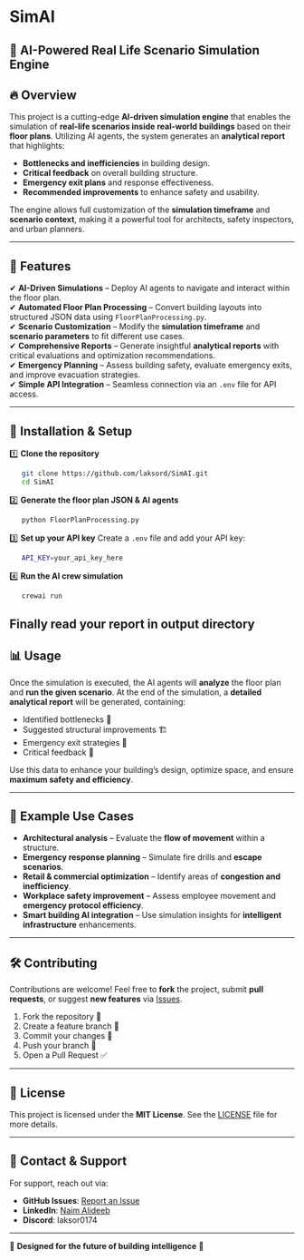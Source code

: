 # SimAI

## 🏢 AI-Powered Real Life Scenario Simulation Engine

## 🔥 Overview

This project is a cutting-edge **AI-driven simulation engine** that enables the simulation of **real-life scenarios inside real-world buildings** based on their **floor plans**. Utilizing AI agents, the system generates an **analytical report** that highlights:

- **Bottlenecks and inefficiencies** in building design.
- **Critical feedback** on overall building structure.
- **Emergency exit plans** and response effectiveness.
- **Recommended improvements** to enhance safety and usability.

The engine allows full customization of the **simulation timeframe** and **scenario context**, making it a powerful tool for architects, safety inspectors, and urban planners.

---

## 🚀 Features

✔ **AI-Driven Simulations** – Deploy AI agents to navigate and interact within the floor plan.  
✔ **Automated Floor Plan Processing** – Convert building layouts into structured JSON data using `FloorPlanProcessing.py`.  
✔ **Scenario Customization** – Modify the **simulation timeframe** and **scenario parameters** to fit different use cases.  
✔ **Comprehensive Reports** – Generate insightful **analytical reports** with critical evaluations and optimization recommendations.  
✔ **Emergency Planning** – Assess building safety, evaluate emergency exits, and improve evacuation strategies.  
✔ **Simple API Integration** – Seamless connection via an `.env` file for API access.  

---

## 🔧 Installation & Setup

1️⃣ **Clone the repository**
```sh
   git clone https://github.com/laksord/SimAI.git
   cd SimAI
```

2️⃣ **Generate the floor plan JSON & AI agents**
```sh
   python FloorPlanProcessing.py
```

3️⃣ **Set up your API key**
Create a `.env` file and add your API key:
```sh
   API_KEY=your_api_key_here
```

4️⃣ **Run the AI crew simulation**
```sh
   crewai run
```
**Finally read your report in output directory**
---

## 📊 Usage

Once the simulation is executed, the AI agents will **analyze** the floor plan and **run the given scenario**. At the end of the simulation, a **detailed analytical report** will be generated, containing:

- Identified bottlenecks 🛑
- Suggested structural improvements 🏗️
- Emergency exit strategies 🚨
- Critical feedback 📌

Use this data to enhance your building’s design, optimize space, and ensure **maximum safety and efficiency**.

---

## 🎯 Example Use Cases

- **Architectural analysis** – Evaluate the **flow of movement** within a structure.
- **Emergency response planning** – Simulate fire drills and **escape scenarios**.
- **Retail & commercial optimization** – Identify areas of **congestion and inefficiency**.
- **Workplace safety improvement** – Assess employee movement and **emergency protocol efficiency**.
- **Smart building AI integration** – Use simulation insights for **intelligent infrastructure** enhancements.

---

## 🛠️ Contributing

Contributions are welcome! Feel free to **fork** the project, submit **pull requests**, or suggest **new features** via [Issues](https://github.com/laksord/SimAI/issues).

1. Fork the repository 🍴  
2. Create a feature branch 🔀  
3. Commit your changes 💾  
4. Push your branch 🚀  
5. Open a Pull Request ✅  

---

## 📄 License

This project is licensed under the **MIT License**. See the [LICENSE](LICENSE) file for more details.

---

## 💬 Contact & Support

For support, reach out via:  
- **GitHub Issues**: [Report an Issue](https://github.com/laksord/SimAI/issues)  
- **LinkedIn**: [Naim Alideeb](https://www.linkedin.com/in/naim-alideeb-876169350)  
- **Discord**: laksor0174  

---

🔹 **Designed for the future of building intelligence** 🔹

